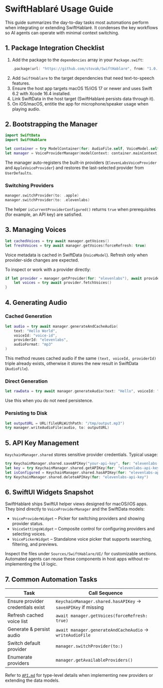 # SwiftHablaré Usage Guide

This guide summarizes the day-to-day tasks most automations perform when integrating or extending SwiftHablaré. It condenses the key workflows so AI agents can operate with minimal context switching.

## 1. Package Integration Checklist

1. Add the package to the `dependencies` array in your `Package.swift`:
   ```swift
   .package(url: "https://github.com/stovak/SwiftHablare", from: "1.0.0")
   ```
2. Add `SwiftHablare` to the target dependencies that need text-to-speech features.
3. Ensure the host app targets macOS 15/iOS 17 or newer and uses Swift 6.2 with Xcode 16.4 installed.
4. Link SwiftData in the host target (SwiftHablaré persists data through it).
5. On iOS/macOS, entitle the app for microphone/speaker usage when playing audio.

## 2. Bootstrapping the Manager

```swift
import SwiftData
import SwiftHablare

let container = try ModelContainer(for: AudioFile.self, VoiceModel.self)
let manager = VoiceProviderManager(modelContext: container.mainContext)
```

The manager auto-registers the built-in providers (`ElevenLabsVoiceProvider` and `AppleVoiceProvider`) and restores the last-selected provider from `UserDefaults`.

### Switching Providers

```swift
manager.switchProvider(to: .apple)
manager.switchProvider(to: .elevenlabs)
```

The helper `isCurrentProviderConfigured()` returns `true` when prerequisites (for example, an API key) are satisfied.

## 3. Managing Voices

```swift
let cachedVoices = try await manager.getVoices()
let freshVoices = try await manager.getVoices(forceRefresh: true)
```

Voice metadata is cached in SwiftData (`VoiceModel`). Refresh only when provider-side changes are expected.

To inspect or work with a provider directly:

```swift
if let provider = manager.getProvider(for: "elevenlabs"), await provider.isVoiceAvailable(voiceId: "voice-id") {
    let voices = try await provider.fetchVoices()
}
```

## 4. Generating Audio

### Cached Generation

```swift
let audio = try await manager.generateAndCacheAudio(
    text: "Hello World",
    voiceId: "voice-id",
    providerId: "elevenlabs",
    audioFormat: "mp3"
)
```

This method reuses cached audio if the same `(text, voiceId, providerId)` triple already exists, otherwise it stores the new result in SwiftData (`AudioFile`).

### Direct Generation

```swift
let rawData = try await manager.generateAudio(text: "Hello", voiceId: "voice-id")
```

Use this when you do not need persistence.

### Persisting to Disk

```swift
let outputURL = URL(fileURLWithPath: "/tmp/output.mp3")
try manager.writeAudioFile(audio, to: outputURL)
```

## 5. API Key Management

`KeychainManager.shared` stores sensitive provider credentials. Typical usage:

```swift
try KeychainManager.shared.saveAPIKey("your-api-key", for: "elevenlabs-api-key")
let key = try KeychainManager.shared.getAPIKey(for: "elevenlabs-api-key")
let isConfigured = KeychainManager.shared.hasAPIKey(for: "elevenlabs-api-key")
try KeychainManager.shared.deleteAPIKey(for: "elevenlabs-api-key")
```

## 6. SwiftUI Widgets Snapshot

SwiftHablaré ships SwiftUI helper views designed for macOS/iOS apps. They bind directly to `VoiceProviderManager` and the SwiftData models:

- `VoiceProviderWidget` – Picker for switching providers and showing provider status.
- `VoiceSettingsWidget` – Composite control for configuring providers and selecting voices.
- `VoicePickerWidget` – Standalone voice picker that supports searching, filtering, and previews.

Inspect the files under `Sources/SwiftHablare/UI/` for customizable sections. Automated agents can reuse these components in host apps without re-implementing the UI logic.

## 7. Common Automation Tasks

| Task | Call Sequence |
| --- | --- |
| Ensure provider credentials exist | `KeychainManager.shared.hasAPIKey` → `saveAPIKey` if missing |
| Refresh cached voice list | `await manager.getVoices(forceRefresh: true)` |
| Generate & persist audio | `await manager.generateAndCacheAudio` → `writeAudioFile` |
| Switch default provider | `manager.switchProvider(to:)` |
| Enumerate providers | `manager.getAvailableProviders()` |

Refer to [`API.md`](API.md) for type-level details when implementing new providers or extending the data models.
